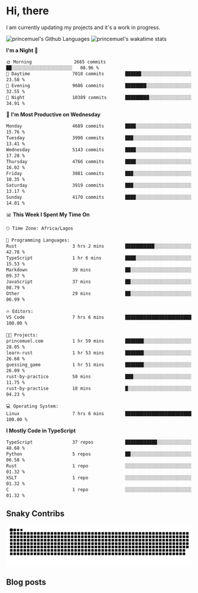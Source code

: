 # Hi, there

<!--
**princemuel/princemuel** is a ✨ _special_ ✨ repository because its `README.md` (this file) appears on your GitHub profile.

Here are some ideas to get you started:

- 🔭 I’m currently working on ...
- 🌱 I’m currently learning ...
- 👯 I’m looking to collaborate on ...
- 🤔 I’m looking for help with ...
- 💬 Ask me about ...
- 📫 How to reach me: ...
- 😄 Pronouns: ...
- ⚡ Fun fact: ...
-->

I am currently updating my projects and it's a work in progress.

![princemuel's Github Languages](https://github-readme-stats.vercel.app/api/top-langs/?username=princemuel&text_color=586069&layout=compact&hide_border=true&title_color=0366d6&count_private=true&include_all_commits=true&theme=tokyonight&show_icons=true)
![princemuel's wakatime stats](https://github-readme-stats.vercel.app/api/wakatime?username=princemuel&text_color=586069&layout=compact&hide_border=true&title_color=0366d6&count_private=true&include_all_commits=true&theme=tokyonight&show_icons=true)

<!--START_SECTION:waka-->
**I'm a Night 🦉** 

```text
🌞 Morning                2665 commits        ██░░░░░░░░░░░░░░░░░░░░░░░   08.96 % 
🌆 Daytime                7018 commits        ██████░░░░░░░░░░░░░░░░░░░   23.58 % 
🌃 Evening                9686 commits        ████████░░░░░░░░░░░░░░░░░   32.55 % 
🌙 Night                  10389 commits       █████████░░░░░░░░░░░░░░░░   34.91 % 
```
📅 **I'm Most Productive on Wednesday** 

```text
Monday                   4689 commits        ████░░░░░░░░░░░░░░░░░░░░░   15.76 % 
Tuesday                  3990 commits        ███░░░░░░░░░░░░░░░░░░░░░░   13.41 % 
Wednesday                5143 commits        ████░░░░░░░░░░░░░░░░░░░░░   17.28 % 
Thursday                 4766 commits        ████░░░░░░░░░░░░░░░░░░░░░   16.02 % 
Friday                   3081 commits        ███░░░░░░░░░░░░░░░░░░░░░░   10.35 % 
Saturday                 3919 commits        ███░░░░░░░░░░░░░░░░░░░░░░   13.17 % 
Sunday                   4170 commits        ████░░░░░░░░░░░░░░░░░░░░░   14.01 % 
```


📊 **This Week I Spent My Time On** 

```text
🕑︎ Time Zone: Africa/Lagos

💬 Programming Languages: 
Rust                     3 hrs 2 mins        ███████████░░░░░░░░░░░░░░   42.78 % 
TypeScript               1 hr 6 mins         ████░░░░░░░░░░░░░░░░░░░░░   15.53 % 
Markdown                 39 mins             ██░░░░░░░░░░░░░░░░░░░░░░░   09.37 % 
JavaScript               37 mins             ██░░░░░░░░░░░░░░░░░░░░░░░   08.79 % 
Other                    29 mins             ██░░░░░░░░░░░░░░░░░░░░░░░   06.99 % 

🔥 Editors: 
VS Code                  7 hrs 6 mins        █████████████████████████   100.00 % 

🐱‍💻 Projects: 
princemuel.com           1 hr 59 mins        ███████░░░░░░░░░░░░░░░░░░   28.05 % 
learn-rust               1 hr 53 mins        ███████░░░░░░░░░░░░░░░░░░   26.68 % 
guessing_game            1 hr 51 mins        ███████░░░░░░░░░░░░░░░░░░   26.09 % 
rust-by-practice         50 mins             ███░░░░░░░░░░░░░░░░░░░░░░   11.75 % 
rust-by-practise         18 mins             █░░░░░░░░░░░░░░░░░░░░░░░░   04.23 % 

💻 Operating System: 
Linux                    7 hrs 6 mins        █████████████████████████   100.00 % 
```

**I Mostly Code in TypeScript** 

```text
TypeScript               37 repos            ████████████░░░░░░░░░░░░░   48.68 % 
Python                   5 repos             ██░░░░░░░░░░░░░░░░░░░░░░░   06.58 % 
Rust                     1 repo              ░░░░░░░░░░░░░░░░░░░░░░░░░   01.32 % 
XSLT                     1 repo              ░░░░░░░░░░░░░░░░░░░░░░░░░   01.32 % 
C                        1 repo              ░░░░░░░░░░░░░░░░░░░░░░░░░   01.32 % 
```




<!--END_SECTION:waka-->

## Snaky Contribs

<img src='/assets/github-snake-dark.svg' alt='Snaky Contributions' />

## Blog posts

<!-- BLOG-POST-LIST:START -->
<!-- BLOG-POST-LIST:END -->
